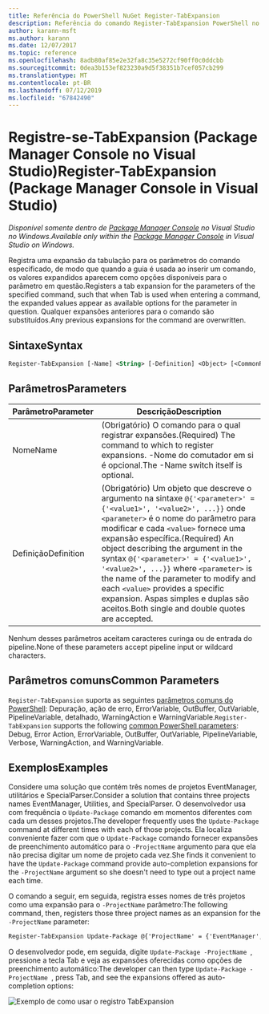 ```yaml
---
title: Referência do PowerShell NuGet Register-TabExpansion
description: Referência do comando Register-TabExpansion PowerShell no Console do Gerenciador de pacotes NuGet no Visual Studio.
author: karann-msft
ms.author: karann
ms.date: 12/07/2017
ms.topic: reference
ms.openlocfilehash: 8adb80af85e2e32fa8c35e5272cf90ff0c0ddcbb
ms.sourcegitcommit: 0dea3b153ef823230a9d5f38351b7cef057cb299
ms.translationtype: MT
ms.contentlocale: pt-BR
ms.lasthandoff: 07/12/2019
ms.locfileid: "67842490"
---
```

# <a name="register-tabexpansion-package-manager-console-in-visual-studio"></a><span data-ttu-id="54092-103">Registre-se-TabExpansion (Package Manager Console no Visual Studio)</span><span class="sxs-lookup"><span data-stu-id="54092-103">Register-TabExpansion (Package Manager Console in Visual Studio)</span></span>

<span data-ttu-id="54092-104">*Disponível somente dentro de [Package Manager Console](package-manager-console.md) no Visual Studio no Windows.*</span><span class="sxs-lookup"><span data-stu-id="54092-104">*Available only within the [Package Manager Console](package-manager-console.md) in Visual Studio on Windows.*</span></span>

<span data-ttu-id="54092-105">Registra uma expansão da tabulação para os parâmetros do comando especificado, de modo que quando a guia é usada ao inserir um comando, os valores expandidos aparecem como opções disponíveis para o parâmetro em questão.</span><span class="sxs-lookup"><span data-stu-id="54092-105">Registers a tab expansion for the parameters of the specified command, such that when Tab is used when entering a command, the expanded values appear as available options for the parameter in question.</span></span> <span data-ttu-id="54092-106">Qualquer expansões anteriores para o comando são substituídos.</span><span class="sxs-lookup"><span data-stu-id="54092-106">Any previous expansions for the command are overwritten.</span></span>

## <a name="syntax"></a><span data-ttu-id="54092-107">Sintaxe</span><span class="sxs-lookup"><span data-stu-id="54092-107">Syntax</span></span>

```ps
Register-TabExpansion [-Name] <String> [-Definition] <Object> [<CommonParameters>]
```

## <a name="parameters"></a><span data-ttu-id="54092-108">Parâmetros</span><span class="sxs-lookup"><span data-stu-id="54092-108">Parameters</span></span>

| <span data-ttu-id="54092-109">Parâmetro</span><span class="sxs-lookup"><span data-stu-id="54092-109">Parameter</span></span> | <span data-ttu-id="54092-110">Descrição</span><span class="sxs-lookup"><span data-stu-id="54092-110">Description</span></span> |
| --- | --- |
| <span data-ttu-id="54092-111">Nome</span><span class="sxs-lookup"><span data-stu-id="54092-111">Name</span></span> | <span data-ttu-id="54092-112">(Obrigatório) O comando para o qual registrar expansões.</span><span class="sxs-lookup"><span data-stu-id="54092-112">(Required) The command to which to register expansions.</span></span> <span data-ttu-id="54092-113">-Nome do comutador em si é opcional.</span><span class="sxs-lookup"><span data-stu-id="54092-113">The -Name switch itself is optional.</span></span> |
| <span data-ttu-id="54092-114">Definição</span><span class="sxs-lookup"><span data-stu-id="54092-114">Definition</span></span> | <span data-ttu-id="54092-115">(Obrigatório) Um objeto que descreve o argumento na sintaxe `@{'<parameter>' = {'<value1>', '<value2>', ...}}` onde `<parameter>` é o nome do parâmetro para modificar e cada `<value>` fornece uma expansão específica.</span><span class="sxs-lookup"><span data-stu-id="54092-115">(Required) An object describing the argument in the syntax `@{'<parameter>' = {'<value1>', '<value2>', ...}}` where `<parameter>` is the name of the parameter to modify and each `<value>` provides a specific expansion.</span></span> <span data-ttu-id="54092-116">Aspas simples e duplas são aceitos.</span><span class="sxs-lookup"><span data-stu-id="54092-116">Both single and double quotes are accepted.</span></span> |

<span data-ttu-id="54092-117">Nenhum desses parâmetros aceitam caracteres curinga ou de entrada do pipeline.</span><span class="sxs-lookup"><span data-stu-id="54092-117">None of these parameters accept pipeline input or wildcard characters.</span></span>

## <a name="common-parameters"></a><span data-ttu-id="54092-118">Parâmetros comuns</span><span class="sxs-lookup"><span data-stu-id="54092-118">Common Parameters</span></span>

<span data-ttu-id="54092-119">`Register-TabExpansion` suporta as seguintes [parâmetros comuns do PowerShell](http://go.microsoft.com/fwlink/?LinkID=113216): Depuração, ação de erro, ErrorVariable, OutBuffer, OutVariable, PipelineVariable, detalhado, WarningAction e WarningVariable.</span><span class="sxs-lookup"><span data-stu-id="54092-119">`Register-TabExpansion` supports the following [common PowerShell parameters](http://go.microsoft.com/fwlink/?LinkID=113216): Debug, Error Action, ErrorVariable, OutBuffer, OutVariable, PipelineVariable, Verbose, WarningAction, and WarningVariable.</span></span>

## <a name="examples"></a><span data-ttu-id="54092-120">Exemplos</span><span class="sxs-lookup"><span data-stu-id="54092-120">Examples</span></span>

<span data-ttu-id="54092-121">Considere uma solução que contém três nomes de projetos EventManager, utilitários e SpecialParser.</span><span class="sxs-lookup"><span data-stu-id="54092-121">Consider a solution that contains three projects names EventManager, Utilities, and SpecialParser.</span></span> <span data-ttu-id="54092-122">O desenvolvedor usa com frequência o `Update-Package` comando em momentos diferentes com cada um desses projetos.</span><span class="sxs-lookup"><span data-stu-id="54092-122">The developer frequently uses the `Update-Package` command at different times with each of those projects.</span></span> <span data-ttu-id="54092-123">Ela localiza conveniente fazer com que o `Update-Package` comando fornecer expansões de preenchimento automático para o `-ProjectName` argumento para que ela não precisa digitar um nome de projeto cada vez.</span><span class="sxs-lookup"><span data-stu-id="54092-123">She finds it convenient to have the `Update-Package` command provide auto-completion expansions for the `-ProjectName` argument so she doesn't need to type out a project name each time.</span></span> 

<span data-ttu-id="54092-124">O comando a seguir, em seguida, registra esses nomes de três projetos como uma expansão para o `-ProjectName` parâmetro:</span><span class="sxs-lookup"><span data-stu-id="54092-124">The following command, then, registers those three project names as an expansion for the `-ProjectName` parameter:</span></span>

```ps
Register-TabExpansion Update-Package @{'ProjectName' = {'EventManager', 'Utilities', 'SpecialParser'}}    
```

<span data-ttu-id="54092-125">O desenvolvedor pode, em seguida, digite `Update-Package -ProjectName `, pressione a tecla Tab e veja as expansões oferecidas como opções de preenchimento automático:</span><span class="sxs-lookup"><span data-stu-id="54092-125">The developer can then type `Update-Package -ProjectName `, press Tab, and see the expansions offered as auto-completion options:</span></span>

![Exemplo de como usar o registro TabExpansion](media/Register-TabExpansion-Example.png)
